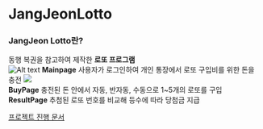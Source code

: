 # JangJeonLotto

### JangJeon Lotto란?
동행 복권을 참고하여 제작한 **로또 프로그램**    
![Alt text](/path/resorces/images/Lotto-MainPage-Background.png)
**Mainpage** 사용자가 로그인하여 개인 통장에서 로또 구입비를 위한 돈을 충전
<img src="https://img.shields.io/badge/this-6074EC?style=flat-square&logo=this&logoColor=white"/>    
**BuyPage** 충전된 돈 안에서 자동, 반자동, 수동으로 1~5개의 로또를 구입    
**ResultPage** 추첨된 로또 번호를 비교해 등수에 따라 당첨금 지급

[프로젝트 진행 문서](https://docs.google.com/document/d/1PYKWKUhJ07bx7T7i6a_jzZ8LTlC0KKh0eLcHAyAJYJ4/edit?usp=sharing)
